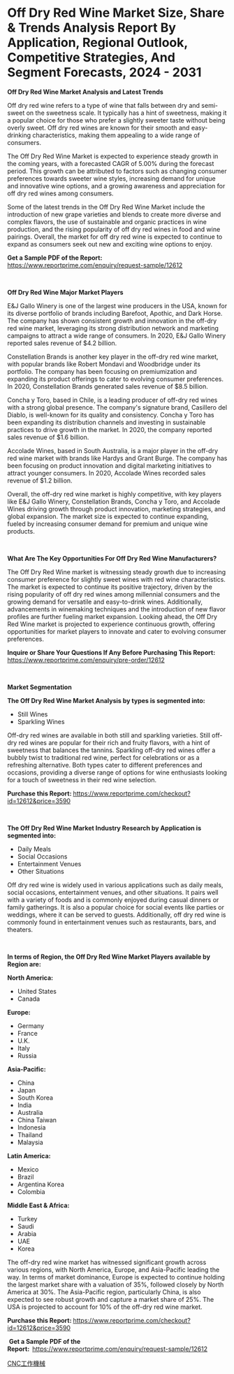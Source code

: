 <p><h1>Off Dry Red Wine Market Size, Share & Trends Analysis Report By Application, Regional Outlook, Competitive Strategies, And Segment Forecasts, 2024 - 2031</h1></p><p><strong>Off Dry Red Wine Market Analysis and Latest Trends</strong></p>
<p><p>Off dry red wine refers to a type of wine that falls between dry and semi-sweet on the sweetness scale. It typically has a hint of sweetness, making it a popular choice for those who prefer a slightly sweeter taste without being overly sweet. Off dry red wines are known for their smooth and easy-drinking characteristics, making them appealing to a wide range of consumers.</p><p>The Off Dry Red Wine Market is expected to experience steady growth in the coming years, with a forecasted CAGR of 5.00% during the forecast period. This growth can be attributed to factors such as changing consumer preferences towards sweeter wine styles, increasing demand for unique and innovative wine options, and a growing awareness and appreciation for off dry red wines among consumers.</p><p>Some of the latest trends in the Off Dry Red Wine Market include the introduction of new grape varieties and blends to create more diverse and complex flavors, the use of sustainable and organic practices in wine production, and the rising popularity of off dry red wines in food and wine pairings. Overall, the market for off dry red wine is expected to continue to expand as consumers seek out new and exciting wine options to enjoy.</p></p>
<p><strong>Get a Sample PDF of the Report:&nbsp;</strong> <a href="https://www.reportprime.com/enquiry/request-sample/12612">https://www.reportprime.com/enquiry/request-sample/12612</a></p>
<p>&nbsp;</p>
<p><strong>Off Dry Red Wine Major Market Players</strong></p>
<p><p>E&J Gallo Winery is one of the largest wine producers in the USA, known for its diverse portfolio of brands including Barefoot, Apothic, and Dark Horse. The company has shown consistent growth and innovation in the off-dry red wine market, leveraging its strong distribution network and marketing campaigns to attract a wide range of consumers. In 2020, E&J Gallo Winery reported sales revenue of $4.2 billion.</p><p>Constellation Brands is another key player in the off-dry red wine market, with popular brands like Robert Mondavi and Woodbridge under its portfolio. The company has been focusing on premiumization and expanding its product offerings to cater to evolving consumer preferences. In 2020, Constellation Brands generated sales revenue of $8.5 billion.</p><p>Concha y Toro, based in Chile, is a leading producer of off-dry red wines with a strong global presence. The company's signature brand, Casillero del Diablo, is well-known for its quality and consistency. Concha y Toro has been expanding its distribution channels and investing in sustainable practices to drive growth in the market. In 2020, the company reported sales revenue of $1.6 billion.</p><p>Accolade Wines, based in South Australia, is a major player in the off-dry red wine market with brands like Hardys and Grant Burge. The company has been focusing on product innovation and digital marketing initiatives to attract younger consumers. In 2020, Accolade Wines recorded sales revenue of $1.2 billion.</p><p>Overall, the off-dry red wine market is highly competitive, with key players like E&J Gallo Winery, Constellation Brands, Concha y Toro, and Accolade Wines driving growth through product innovation, marketing strategies, and global expansion. The market size is expected to continue expanding, fueled by increasing consumer demand for premium and unique wine products.</p></p>
<p>&nbsp;</p>
<p><strong>What Are The Key Opportunities For Off Dry Red Wine Manufacturers?</strong></p>
<p><p>The Off Dry Red Wine market is witnessing steady growth due to increasing consumer preference for slightly sweet wines with red wine characteristics. The market is expected to continue its positive trajectory, driven by the rising popularity of off dry red wines among millennial consumers and the growing demand for versatile and easy-to-drink wines. Additionally, advancements in winemaking techniques and the introduction of new flavor profiles are further fueling market expansion. Looking ahead, the Off Dry Red Wine market is projected to experience continuous growth, offering opportunities for market players to innovate and cater to evolving consumer preferences.</p></p>
<p><strong>Inquire or Share Your Questions If Any Before Purchasing This Report:</strong> <a href="https://www.reportprime.com/enquiry/pre-order/12612">https://www.reportprime.com/enquiry/pre-order/12612</a></p>
<p>&nbsp;</p>
<p><strong>Market Segmentation</strong></p>
<p><strong>The Off Dry Red Wine Market Analysis by types is segmented into:</strong></p>
<p><ul><li>Still Wines</li><li>Sparkling Wines</li></ul></p>
<p><p>Off-dry red wines are available in both still and sparkling varieties. Still off-dry red wines are popular for their rich and fruity flavors, with a hint of sweetness that balances the tannins. Sparkling off-dry red wines offer a bubbly twist to traditional red wine, perfect for celebrations or as a refreshing alternative. Both types cater to different preferences and occasions, providing a diverse range of options for wine enthusiasts looking for a touch of sweetness in their red wine selection.</p></p>
<p><strong>Purchase this Report:&nbsp;</strong><a href="https://www.reportprime.com/checkout?id=12612&price=3590">https://www.reportprime.com/checkout?id=12612&price=3590</a></p>
<p>&nbsp;</p>
<p><strong>The Off Dry Red Wine Market Industry Research by Application is segmented into:</strong></p>
<p><ul><li>Daily Meals</li><li>Social Occasions</li><li>Entertainment Venues</li><li>Other Situations</li></ul></p>
<p><p>Off dry red wine is widely used in various applications such as daily meals, social occasions, entertainment venues, and other situations. It pairs well with a variety of foods and is commonly enjoyed during casual dinners or family gatherings. It is also a popular choice for social events like parties or weddings, where it can be served to guests. Additionally, off dry red wine is commonly found in entertainment venues such as restaurants, bars, and theaters.</p></p>
<p>&nbsp;</p>
<p><strong>In terms of Region, the Off Dry Red Wine Market Players available by Region are:</strong></p>
<p>
    <p> <strong> North America: </strong>
        <ul>
            <li>United States</li>
            <li>Canada</li>
        </ul>
        </p> 
    <p> <strong> Europe: </strong>
        <ul>
            <li>Germany</li>
            <li>France</li>
            <li>U.K.</li>
            <li>Italy</li>
            <li>Russia</li>
        </ul>
        </p> 
    <p> <strong> Asia-Pacific: </strong>
        <ul>
            <li>China</li>
            <li>Japan</li>
            <li>South Korea</li>
            <li>India</li>
            <li>Australia</li>
            <li>China Taiwan</li>
            <li>Indonesia</li>
            <li>Thailand</li>
            <li>Malaysia</li>
        </ul>
        </p> 
    <p> <strong> Latin America: </strong>
        <ul>
            <li>Mexico</li>
            <li>Brazil</li>
            <li>Argentina Korea</li>
            <li>Colombia</li>
        </ul>
        </p> 
    <p> <strong> Middle East & Africa: </strong>
        <ul>
            <li>Turkey</li>
            <li>Saudi</li>
            <li>Arabia</li>
            <li>UAE</li>
            <li>Korea</li>
        </ul>
    </p>
    </p>
<p><p>The off-dry red wine market has witnessed significant growth across various regions, with North America, Europe, and Asia-Pacific leading the way. In terms of market dominance, Europe is expected to continue holding the largest market share with a valuation of 35%, followed closely by North America at 30%. The Asia-Pacific region, particularly China, is also expected to see robust growth and capture a market share of 25%. The USA is projected to account for 10% of the off-dry red wine market.</p></p>
<p><strong>Purchase this Report: </strong><a href="https://www.reportprime.com/checkout?id=12612&price=3590">https://www.reportprime.com/checkout?id=12612&price=3590</a></p>
<p>&nbsp;<strong>Get a Sample PDF of the Report:&nbsp;&nbsp;</strong><a href="https://www.reportprime.com/enquiry/request-sample/12612">https://www.reportprime.com/enquiry/request-sample/12612</a></p>
<p><strong></strong></p>
<p><p><a href="https://github.com/SantosDicki04/Market-Research-Report-List-1/blob/main/507414017227.md">CNC工作機械</a></p></p>